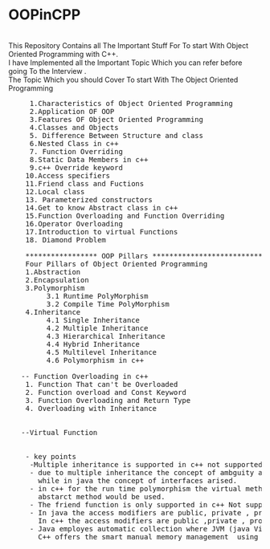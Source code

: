 # OOPinCPP
<br/> This Repository Contains all The Important Stuff For To start With Object Oriented Programming with C++.
<br/> I have Implemented all the Important Topic Which you can refer before going To the Interview . 
<br/> The Topic Which you should Cover To start With The Object Oriented Programming 
<pre>
     1.Characteristics of Object Oriented Programming 
     2.Application OF OOP
     3.Features OF Object Oriented Programming 
     4.Classes and Objects 
     5. Difference Between Structure and class
     6.Nested Class in c++
     7. Function Overriding
     8.Static Data Members in c++
     9.c++ Override keyword
    10.Access specifiers
    11.Friend class and Fuctions
    12.Local class
    13. Parameterized constructors
    14.Get to know Abstract class in c++
    15.Function Overloading and Function Overriding 
    16.Operator Overloading 
    17.Introduction to virtual Functions
    18. Diamond Problem

    ***************** OOP Pillars *******************************************
    Four Pillars of Object Oriented Programming 
    1.Abstraction
    2.Encapsulation
    3.Polymorphism 
         3.1 Runtime PolyMorphism
         3.2 Compile Time PolyMorphism
    4.Inheritance
         4.1 Single Inheritance
         4.2 Multiple Inheritance 
         4.3 Hierarchical Inheritance
         4.4 Hybrid Inheritance
         4.5 Multilevel Inheritance
         4.6 Polymorphism in c++

   -- Function Overloading in c++
    1. Function That can't be Overloaded
    2. Function overload and Const Keyword
    3. Function Overloading and Return Type
    4. Overloading with Inheritance


   --Virtual Function


    - key points
     -Multiple inheritance is supported in c++ not supported in java
     - due to multiple inheritance the concept of ambguity arised which can be solved using scope ressolution operator 
       while in java the concept of interfaces arised.
     - in c++ for the run time polymorphism the virtual method wold be used while in java the concept of abstract class and 
       abstarct method would be used.
     - The friend function is only supported in c++ Not supported in java
     - In java the access modifiers are public, private , protected , package private 
       In c++ the access modifiers are public ,private , protected .
     - Java employes automatic collection where JVM (java Virtual Machine) that automatically manages the memory, objects that are no longer in use.
       C++ offers the smart manual memory management  using the pointer.
</pre>
